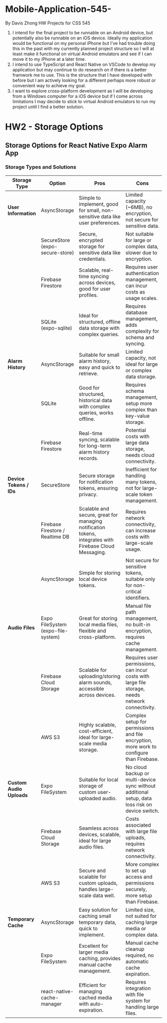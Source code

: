 # Mobile-Application-545-
By Davis Zhong
HW Projects for CSS 545
1. I intend for the final project to be runnable on an Android device, but potentially also be runnable on an iOS device. Ideally my application would be functional on my personal iPhone but I've had trouble doing this in the past with my currently planned project structure so I will at least make it functional on virtual Android emulators and see if I can move it to my iPhone at a later time.
2. I intend to use TypeScript and React Native on VSCode to develop my application but may continue to do research on if there is a better framwork me to use. This is the structure that I have developed with before but I am actively looking for a different perhaps more robust or convenient way to achieve my goal.
3. I want to explore cross-platform development as I will be developing from a Windows computer for a iOS device but if I come across limitations I may decide to stick to virtual Android emulators to run my project until I find a better solution.



# HW2 - Storage Options

## Storage Options for React Native Expo Alarm App

### Storage Types and Solutions

| **Storage Type**           | **Option**                      | **Pros**                                                                                                      | **Cons**                                                                                                      |
|----------------------------|----------------------------------|---------------------------------------------------------------------------------------------------------------|---------------------------------------------------------------------------------------------------------------|
| **User Information**        | AsyncStorage                    | Simple to implement, good for small, non-sensitive data like user preferences.                                  | Limited capacity (~6MB), no encryption, not secure for sensitive data.                                         |
|                            | SecureStore (expo-secure-store)  | Secure, encrypted storage for sensitive data like credentials.                                                 | Not suitable for large or complex data, slower due to encryption.                                              |
|                            | Firebase Firestore               | Scalable, real-time syncing across devices, good for user profiles.                                             | Requires user authentication management, can incur costs as usage scales.                                      |
|                            | SQLite (expo-sqlite)             | Ideal for structured, offline data storage with complex queries.                                                | Requires database management, adds complexity for schema and syncing.                                          |
| **Alarm History**           | AsyncStorage                    | Suitable for small alarm history, easy and quick to retrieve.                                                   | Limited capacity, not ideal for large or complex data storage.                                                 |
|                            | SQLite                           | Good for structured, historical data with complex queries, works offline.                                       | Requires schema management, setup more complex than key-value storage.                                         |
|                            | Firebase Firestore               | Real-time syncing, scalable for long-term alarm history records.                                                | Potential costs with large data storage, needs cloud connectivity.                                             |
| **Device Tokens / IDs**     | SecureStore                     | Secure storage for notification tokens, ensuring privacy.                                                       | Inefficient for handling many tokens, not for large-scale token management.                                    |
|                            | Firebase Firestore / Realtime DB | Scalable and secure, great for managing notification tokens, integrates with Firebase Cloud Messaging.           | Requires network connectivity, can increase costs with large-scale usage.                                      |
|                            | AsyncStorage                    | Simple for storing local device tokens.                                                                         | Not secure for sensitive tokens, suitable only for non-critical identifiers.                                   |
| **Audio Files**             | Expo FileSystem (expo-file-system)| Great for storing local media files, flexible and cross-platform.                                               | Manual file path management, no built-in encryption, requires cache management.                                |
|                            | Firebase Cloud Storage           | Scalable for uploading/storing alarm sounds, accessible across devices.                                         | Requires user permissions, can incur costs with large file storage, needs network connectivity.                 |
|                            | AWS S3                           | Highly scalable, cost-efficient, ideal for large-scale media storage.                                            | Complex setup for permissions and file encryption, more work to configure than Firebase.                       |
| **Custom Audio Uploads**    | Expo FileSystem                 | Suitable for local storage of custom user-uploaded audio.                                                       | No cloud backup or multi-device sync without additional setup, data loss risk on device switch.                 |
|                            | Firebase Cloud Storage           | Seamless across devices, scalable, ideal for large audio files.                                                 | Costs associated with large file uploads, requires network connectivity.                                       |
|                            | AWS S3                           | Secure and scalable for custom uploads, handles large-scale data well.                                          | More complex to set up access and permissions securely, more setup than Firebase.                              |
| **Temporary Cache**         | AsyncStorage                    | Easy solution for caching small temporary data, quick to implement.                                             | Limited size, not suited for caching large media or complex data.                                               |
|                            | Expo FileSystem                 | Excellent for larger media caching, provides manual cache management.                                           | Manual cache cleanup required, no automatic cache expiration.                                                  |
|                            | react-native-cache-manager       | Efficient for managing cached media with auto-expiration.                                                       | Requires integration with file system for handling large files.                                                |
